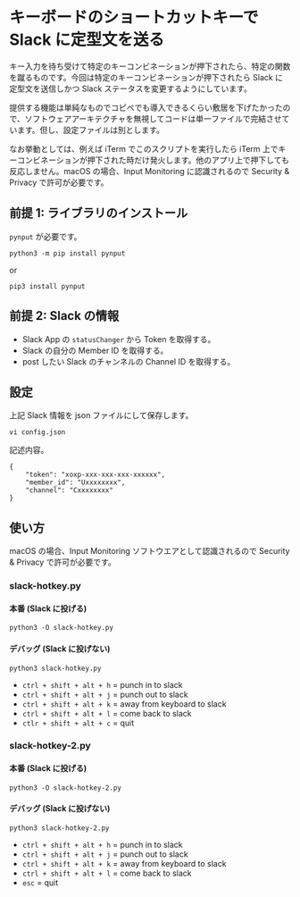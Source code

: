 # キーボードのショートカットキーで Slack に定型文を送る
キー入力を待ち受けて特定のキーコンビネーションが押下されたら、特定の関数を蹴るものです。今回は特定のキーコンビネーションが押下されたら Slack に定型文を送信しかつ Slack ステータスを変更するようにしています。

提供する機能は単純なものでコピペでも導入できるくらい敷居を下げたかったので、ソフトウェアアーキテクチャを無視してコードは単一ファイルで完結させています。但し、設定ファイルは別とします。

なお挙動としては、例えば iTerm でこのスクリプトを実行したら iTerm 上でキーコンビネーションが押下された時だけ発火します。他のアプリ上で押下しても反応しません。macOS の場合、Input Monitoring に認識されるので Security & Privacy で許可が必要です。


## 前提 1: ライブラリのインストール
`pynput` が必要です。
```
python3 -m pip install pynput
```
or
```
pip3 install pynput
```


## 前提 2: Slack の情報
- Slack App の `statusChanger` から Token を取得する。
- Slack の自分の Member ID を取得する。
- post したい Slack のチャンネルの Channel ID を取得する。


## 設定
上記 Slack 情報を json ファイルにして保存します。
```
vi config.json
```
記述内容。
```
{
    "token": "xoxp-xxx-xxx-xxx-xxxxxx",
    "member_id": "Uxxxxxxxx",
    "channel": "Cxxxxxxxx"
}
```


## 使い方
macOS の場合、Input Monitoring ソフトウエアとして認識されるので Security & Privacy で許可が必要です。
### slack-hotkey.py
#### 本番 (Slack に投げる)
```
python3 -O slack-hotkey.py
```

#### デバッグ (Slack に投げない)
```
python3 slack-hotkey.py
```

- `ctrl + shift + alt + h` = punch in to slack
- `ctrl + shift + alt + j` = punch out to slack
- `ctrl + shift + alt + k` = away from keyboard to slack
- `ctrl + shift + alt + l` = come back to slack
- `ctlr + shift + alt + c` = quit

### slack-hotkey-2.py
#### 本番 (Slack に投げる)
```
python3 -O slack-hotkey-2.py
```

#### デバッグ (Slack に投げない)
```
python3 slack-hotkey-2.py
```

- `ctrl + shift + alt + h` = punch in to slack
- `ctrl + shift + alt + j` = punch out to slack
- `ctrl + shift + alt + k` = away from keyboard to slack
- `ctrl + shift + alt + l` = come back to slack
- `esc` = quit
